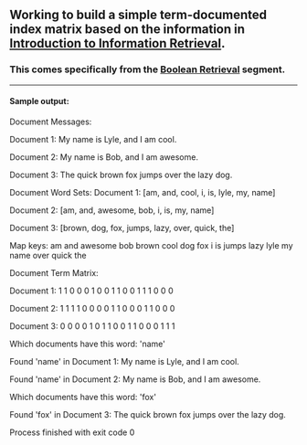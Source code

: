 ## Working to build a simple term-documented index matrix based on the information in [Introduction to Information Retrieval](http://nlp.stanford.edu/IR-book/html/htmledition/irbook.html "Title").
### This comes specifically from the [Boolean Retrieval](http://nlp.stanford.edu/IR-book/html/htmledition/boolean-retrieval-1.html "Title") segment.

--------------------

#### Sample output:
Document Messages:

Document 1: My name is Lyle, and I am cool.

Document 2: My name is Bob, and I am awesome.

Document 3: The quick brown fox jumps over the lazy dog.

Document Word Sets:
Document 1: [am, and, cool, i, is, lyle, my, name]

Document 2: [am, and, awesome, bob, i, is, my, name]

Document 3: [brown, dog, fox, jumps, lazy, over, quick, the]


Map keys:   am       and      awesome  bob      brown    cool     dog      fox      i        is       jumps    lazy     lyle     my       name     over     quick    the      

Document Term Matrix:

Document 1: 1        1        0        0        0        1        0        0        1        1        0        0        1        1        1        0        0        0        

Document 2: 1        1        1        1        0        0        0        0        1        1        0        0        0        1        1        0        0        0        

Document 3: 0        0        0        0        1        0        1        1        0        0        1        1        0        0        0        1        1        1        


Which documents have this word: 'name'

Found 'name' in Document 1: My name is Lyle, and I am cool.

Found 'name' in Document 2: My name is Bob, and I am awesome.


Which documents have this word: 'fox'

Found 'fox' in Document 3: The quick brown fox jumps over the lazy dog.

Process finished with exit code 0